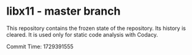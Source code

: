 # libx11 - master branch

This repository contains the frozen state of the repository.
Its history is cleared. It is used only for static code
analysis with Codacy.

Commit Time: 1729391555